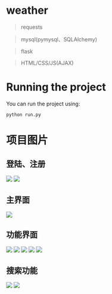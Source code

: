 # weather
> requests

> mysql(pymysql、SQLAlchemy)

> flask

> HTML/CSS/JS(AJAX)


# Running the project
You can run the project using:

` python run.py `

# 项目图片

## 登陆、注册
![](img/project0.png)
![](img/project1.png)

## 主界面
![](img/project3.png)

## 功能界面
![](img/project5.png)
![](img/project7.png)
![](img/project9.png)
![](img/project11.png)
![](img/project13.png)

## 搜索功能
![](img/project15.png)
![](img/project16.png)

